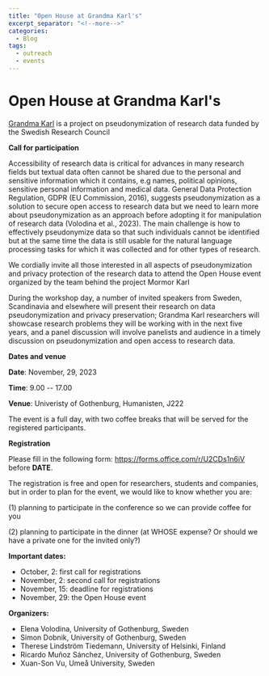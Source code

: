 ```yaml
---
title: "Open House at Grandma Karl's"
excerpt_separator: "<!--more-->"
categories:
  - Blog
tags:
  - outreach
  - events
---
```


# Open House at Grandma Karl's

[Grandma Karl](https://mormor-karl.github.io/) is a project on pseudonymization of research data funded by the Swedish Research Council

**Call for participation**

Accessibility of research data is critical for advances in many research fields but textual data often cannot be shared due to the personal and sensitive information which it contains, e.g names, political opinions, sensitive personal information and medical data. General Data Protection Regulation, GDPR (EU Commission, 2016), suggests pseudonymization as a solution to secure open access to research data but we need to learn more about pseudonymization as an approach before adopting it for manipulation of research data (Volodina et al., 2023). The main challenge is how to effectively pseudonymize data so that such individuals cannot be identified but at the same time the data is still usable for the natural language processing tasks for which it was collected and for other types of research.

We cordially invite all those interested in all aspects of pseudonymization and privacy protection of the research data to attend the Open House event organized by the team behind the project Mormor Karl 


During the workshop day, a number of invited speakers from Sweden, Scandinavia and elsewhere will present their research on data pseudonymization and privacy preservation; Grandma Karl researchers will showcase research problems they will be working with in the next five years, and a panel discussion will involve panelists and audience in a timely discussion on pseudonymization and open access to research data.

**Dates and venue**

**Date**: November, 29, 2023 

**Time**: 9.00 -- 17.00

**Venue**: Univeristy of Gothenburg, Humanisten, J222

The event is a full day, with two coffee breaks that will be served for the registered participants.

**Registration**
 
Please fill in the following form: <https://forms.office.com/r/U2CDs1n6iV> before __DATE__. 

The registration is free and open for researchers, students and companies, but in order to plan for the event, we would like to know whether you are: 

(1) planning to participate in the conference so we can provide coffee for you

(2) planning to participate in the dinner (at WHOSE expense? Or should we have a private one for the invited only?)

**Important dates:** 

* October, 2: first call for registrations
* November, 2: second call for registrations
* November, 15: deadline for registrations
* November, 29: the Open House event

**Organizers:**

* Elena Volodina, University of Gothenburg, Sweden
* Simon Dobnik, University of Gothenburg, Sweden
* Therese Lindström Tiedemann, University of Helsinki, Finland
* Ricardo Muñoz Sánchez, University of Gothenburg, Sweden
* Xuan-Son Vu, Umeå University, Sweden



